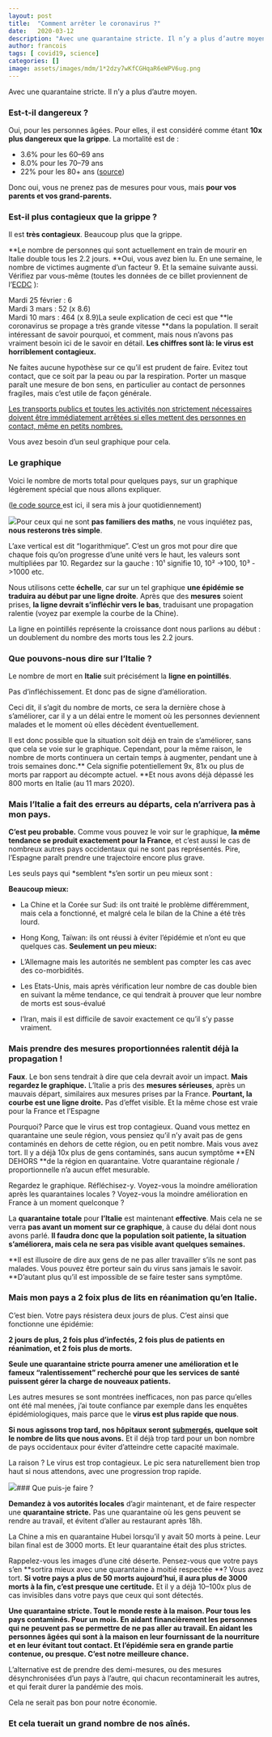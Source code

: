 ```yaml
---
layout:	post
title:	"Comment arrêter le coronavirus ?"
date:	2020-03-12
description: "Avec une quarantaine stricte. Il n’y a plus d’autre moyen."
author: francois
tags: [ covid19, science]
categories: []
image: assets/images/mdm/1*2dzy7wKfCGHqaR6eWPV6ug.png
---
```


Avec une quarantaine stricte. Il n’y a plus d’autre moyen.

### Est-t-il dangereux ?

Oui, pour les personnes âgées. Pour elles, il est considéré comme étant **10x plus dangereux que la grippe**. La mortalité est de :

* 3.6% pour les 60–69 ans
* 8.0% pour les 70–79 ans
* 22% pour les 80+ ans
([source](https://www.worldometers.info/coronavirus/coronavirus-age-sex-demographics/))

Donc oui, vous ne prenez pas de mesures pour vous, mais **pour vos parents et vos grand-parents.**

### Est-il plus contagieux que la grippe ?

Il est **très contagieux**. Beaucoup plus que la grippe.

**Le nombre de personnes qui sont actuellement en train de mourir en Italie double tous les 2.2 jours. **Oui, vous avez bien lu. En une semaine, le nombre de victimes augmente d’un facteur 9. Et la semaine suivante aussi. Vérifiez par vous-même (toutes les données de ce billet proviennent de l’[ECDC](https://www.ecdc.europa.eu/) ):

Mardi 25 février : 6  
Mardi 3 mars : 52 (x 8.6)  
Mardi 10 mars : 464 (x 8.9)La seule explication de ceci est que **le coronavirus se propage a très grande vitesse **dans la population. Il serait intéressant de savoir pourquoi, et comment, mais nous n’avons pas vraiment besoin ici de le savoir en détail. **Les chiffres sont là: le virus est horriblement contagieux.**

Ne faites aucune hypothèse sur ce qu’il est prudent de faire. Evitez tout contact, que ce soit par la peau ou par la respiration. Porter un masque paraît une mesure de bon sens, en particulier au contact de personnes fragiles, mais c’est utile de façon générale.

[Les transports publics et toutes les activités non strictement nécessaires doivent être immédiatement arrêtées si elles mettent des personnes en contact, même en petits nombres.](https://www.news.com.au/lifestyle/health/health-problems/how-coronavirus-spreads-twice-as-far-on-trains-buses-public-transport/news-story/938b067e72449cd536c1b2d2d0f53070)

Vous avez besoin d’un seul graphique pour cela.

### Le graphique

Voici le nombre de morts total pour quelques pays, sur un graphique légèrement spécial que nous allons expliquer.

([le code source ](https://github.com/madlag/coronavirus_study/blob/master/notebooks/Coronavirus_by_country.ipynb)est ici, il sera mis à jour quotidiennement)

![](/assets/images/mdm/1*QbBOOqbpbGWABCvVxlo0jw.png)Pour ceux qui ne sont **pas familiers des maths**, ne vous inquiétez pas, **nous resterons très simple**.

L’axe vertical est dit “logarithmique”. C’est un gros mot pour dire que chaque fois qu’on progresse d’une unité vers le haut, les valeurs sont multipliées par 10. Regardez sur la gauche : 10¹ signifie 10, 10² ->100, 10³ ->1000 etc.

Nous utilisons cette **échelle**, car sur un tel graphique **une épidémie se traduira au début par une ligne droite**. Après que des **mesures** soient prises, **la ligne devrait s’infléchir vers le bas**, traduisant une propagation ralentie (voyez par exemple la courbe de la Chine).

La ligne en pointillés représente la croissance dont nous parlions au début : un doublement du nombre des morts tous les 2.2 jours.

### Que pouvons-nous dire sur l’Italie ?

Le nombre de mort en **Italie** suit précisément la **ligne en pointillés**.

Pas d’infléchissement. Et donc pas de signe d’amélioration.

Ceci dit, il s’agit du nombre de morts, ce sera la dernière chose à s’améliorer, car il y a un délai entre le moment où les personnes deviennent malades et le moment où elles décèdent éventuellement.

Il est donc possible que la situation soit déjà en train de s’améliorer, sans que cela se voie sur le graphique. Cependant, pour la même raison, le nombre de morts continuera un certain temps à augmenter, pendant une à trois semaines donc.** Cela signifie potentiellement 9x, 81x ou plus de morts par rapport au décompte actuel. **Et nous avons déjà dépassé les 800 morts en Italie (au 11 mars 2020).

### Mais l’Italie a fait des erreurs au départs, cela n’arrivera pas à mon pays.

**C’est peu probable.** Comme vous pouvez le voir sur le graphique, **la même tendance se produit exactement pour la France**, et c’est aussi le cas de nombreux autres pays occidentaux qui ne sont pas représentés. Pire, l’Espagne paraît prendre une trajectoire encore plus grave.

Les seuls pays qui *semblent *s’en sortir un peu mieux sont :

**Beaucoup mieux:**

* La Chine et la Corée sur Sud: ils ont traité le problème différemment, mais cela a fonctionné, et malgré cela le bilan de la Chine a été très lourd.
* Hong Kong, Taïwan: ils ont réussi à éviter l’épidémie et n’ont eu que quelques cas.
**Seulement un peu mieux:**

* L’Allemagne mais les autorités ne semblent pas compter les cas avec des co-morbidités.
* Les Etats-Unis, mais après vérification leur nombre de cas double bien en suivant la même tendance, ce qui tendrait à prouver que leur nombre de morts est sous-évalué
* l’Iran, mais il est difficile de savoir exactement ce qu’il s’y passe vraiment.
### Mais prendre des mesures proportionnées ralentit déjà la propagation !

**Faux**. Le bon sens tendrait à dire que cela devrait avoir un impact. **Mais regardez le graphique.** L’Italie a pris des **mesures sérieuses**, après un mauvais départ, similaires aux mesures prises par la France. **Pourtant, la courbe est une ligne droite.** Pas d’effet visible. Et la même chose est vraie pour la France et l’Espagne

Pourquoi? Parce que le virus est trop contagieux. Quand vous mettez en quarantaine une seule région, vous pensiez qu’il n’y avait pas de gens contaminés en dehors de cette région, ou en petit nombre. Mais vous avez tort. Il y a déjà 10x plus de gens contaminés, sans aucun symptôme **EN DEHORS **de la région en quarantaine. Votre quarantaine régionale / proportionnelle n’a aucun effet mesurable.

Regardez le graphique. Réfléchisez-y. Voyez-vous la moindre amélioration après les quarantaines locales ? Voyez-vous la moindre amélioration en France à un moment quelconque ?

La **quarantaine** **totale** pour **l’Italie** est maintenant **effective**. Mais cela ne se verra **pas avant un moment sur ce graphique**, à cause du délai dont nous avons parlé. **Il faudra donc que la population soit patiente, la situation s’améliorera, mais cela ne sera pas visible avant quelques semaines.**

**Il est illusoire de dire aux gens de ne pas aller travailler s’ils ne sont pas malades. Vous pouvez être porteur sain du virus sans jamais le savoir. **D’autant plus qu’il est impossible de se faire tester sans symptôme.

### Mais mon pays a 2 foix plus de lits en réanimation qu’en Italie.

C’est bien. Votre pays résistera deux jours de plus. C’est ainsi que fonctionne une épidémie:

**2 jours de plus, 2 fois plus d’infectés, 2 fois plus de patients en réanimation, et 2 fois plus de morts.**

**Seule une quarantaine stricte pourra amener une amélioration et le fameux “ralentissement” recherché pour que les services de santé puissent gérer la charge de nouveaux patients.**

Les autres mesures se sont montrées inefficaces, non pas parce qu’elles ont été mal menées, j’ai toute confiance par exemple dans les enquêtes épidémiologiques, mais parce que le **virus est plus rapide que nous**.

**Si nous agissons trop tard, nos hôpitaux seront **[**submergés**](https://www.theguardian.com/world/2020/mar/09/italian-hospitals-short-beds-coronavirus-death-toll-jumps)**, quelque soit le nombre de lits que nous avons.** Et il déjà trop tard pour un bon nombre de pays occidentaux pour éviter d’atteindre cette capacité maximale.

La raison ? Le virus est trop contagieux. Le pic sera naturellement bien trop haut si nous attendons, avec une progression trop rapide.

![](/assets/images/mdm/1*2dzy7wKfCGHqaR6eWPV6ug.png)### Que puis-je faire ?

**Demandez à vos autorités locales** d’agir maintenant, et de faire respecter une **quarantaine stricte.** Pas une quarantaine où les gens peuvent se rendre au travail, et évitent d’aller au restaurant après 18h.

La Chine a mis en quarantaine Hubei lorsqu’il y avait 50 morts à peine. Leur bilan final est de 3000 morts. Et leur quarantaine était des plus strictes.

Rappelez-vous les images d’une cité déserte. Pensez-vous que votre pays s’en **sortira mieux avec une quarantaine à moitié respectée **? Vous avez tort. **Si votre pays a plus de 50 morts aujourd’hui, il aura plus de 3000 morts à la fin, c’est presque une certitude.** Et il y a déjà 10–100x plus de cas invisibles dans votre pays que ceux qui sont détectés.

**Une quarantaine stricte. Tout le monde reste à la maison. Pour tous les pays contaminés. Pour un mois. En aidant financièrement les personnes qui ne peuvent pas se permettre de ne pas aller au travail. En aidant les personnes âgées qui sont à la maison en leur fournissant de la nourriture et en leur évitant tout contact. Et l’épidémie sera en grande partie contenue, ou presque. C’est notre meilleure chance.**

L’alternative est de prendre des demi-mesures, ou des mesures désynchronisées d’un pays à l’autre, qui chacun recontaminerait les autres, et qui ferait durer la pandémie des mois.

Cela ne serait pas bon pour notre économie.

### **Et cela tuerait un grand nombre de nos aînés.**

  